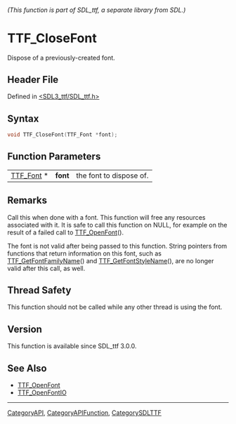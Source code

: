 ###### (This function is part of SDL_ttf, a separate library from SDL.)
# TTF_CloseFont

Dispose of a previously-created font.

## Header File

Defined in [<SDL3_ttf/SDL_ttf.h>](https://github.com/libsdl-org/SDL_ttf/blob/main/include/SDL3_ttf/SDL_ttf.h)

## Syntax

```c
void TTF_CloseFont(TTF_Font *font);
```

## Function Parameters

|                        |          |                         |
| ---------------------- | -------- | ----------------------- |
| [TTF_Font](TTF_Font) * | **font** | the font to dispose of. |

## Remarks

Call this when done with a font. This function will free any resources
associated with it. It is safe to call this function on NULL, for example
on the result of a failed call to [TTF_OpenFont](TTF_OpenFont)().

The font is not valid after being passed to this function. String pointers
from functions that return information on this font, such as
[TTF_GetFontFamilyName](TTF_GetFontFamilyName)() and
[TTF_GetFontStyleName](TTF_GetFontStyleName)(), are no longer valid after
this call, as well.

## Thread Safety

This function should not be called while any other thread is using the
font.

## Version

This function is available since SDL_ttf 3.0.0.

## See Also

- [TTF_OpenFont](TTF_OpenFont)
- [TTF_OpenFontIO](TTF_OpenFontIO)

----
[CategoryAPI](CategoryAPI), [CategoryAPIFunction](CategoryAPIFunction), [CategorySDLTTF](CategorySDLTTF)

